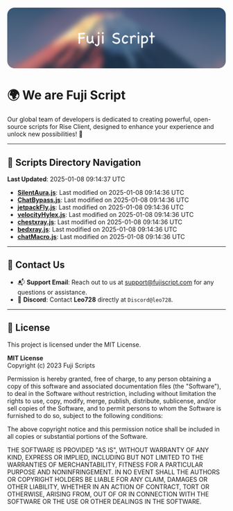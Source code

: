 ![Banner](.github/b.webp)

# 🌍 **We are Fuji Script**

Our global team of developers is dedicated to creating powerful, open-source scripts for Rise Client, designed to enhance your experience and unlock new possibilities! 🌟

---
<!-- SCRIPTS_NAVIGATION_START -->
## 📂 **Scripts Directory Navigation**

**Last Updated**: 2025-01-08 09:14:37 UTC

- **[SilentAura.js](scripts/SilentAura.js)**: Last modified on 2025-01-08 09:14:36 UTC
- **[ChatBypass.js](scripts/ChatBypass.js)**: Last modified on 2025-01-08 09:14:36 UTC
- **[jetpackFly.js](scripts/jetpackFly.js)**: Last modified on 2025-01-08 09:14:36 UTC
- **[velocityHylex.js](scripts/velocityHylex.js)**: Last modified on 2025-01-08 09:14:36 UTC
- **[chestxray.js](scripts/chestxray.js)**: Last modified on 2025-01-08 09:14:36 UTC
- **[bedxray.js](scripts/bedxray.js)**: Last modified on 2025-01-08 09:14:36 UTC
- **[chatMacro.js](scripts/chatMacro.js)**: Last modified on 2025-01-08 09:14:36 UTC

<!-- SCRIPTS_NAVIGATION_END -->

---

## 💬 **Contact Us**  
- 📬 **Support Email**: Reach out to us at [support@fujiscript.com](mailto:support@fujiscript.com) for any questions or assistance.  
- 💬 **Discord**: Contact **Leo728** directly at `Discord@leo728`.

---

## 📜 **License**

This project is licensed under the MIT License.  

**MIT License**  
Copyright (c) 2023 Fuji Scripts  

Permission is hereby granted, free of charge, to any person obtaining a copy of this software and associated documentation files (the "Software"), to deal in the Software without restriction, including without limitation the rights to use, copy, modify, merge, publish, distribute, sublicense, and/or sell copies of the Software, and to permit persons to whom the Software is furnished to do so, subject to the following conditions:  

The above copyright notice and this permission notice shall be included in all copies or substantial portions of the Software.  

THE SOFTWARE IS PROVIDED "AS IS", WITHOUT WARRANTY OF ANY KIND, EXPRESS OR IMPLIED, INCLUDING BUT NOT LIMITED TO THE WARRANTIES OF MERCHANTABILITY, FITNESS FOR A PARTICULAR PURPOSE AND NONINFRINGEMENT. IN NO EVENT SHALL THE AUTHORS OR COPYRIGHT HOLDERS BE LIABLE FOR ANY CLAIM, DAMAGES OR OTHER LIABILITY, WHETHER IN AN ACTION OF CONTRACT, TORT OR OTHERWISE, ARISING FROM, OUT OF OR IN CONNECTION WITH THE SOFTWARE OR THE USE OR OTHER DEALINGS IN THE SOFTWARE.  
